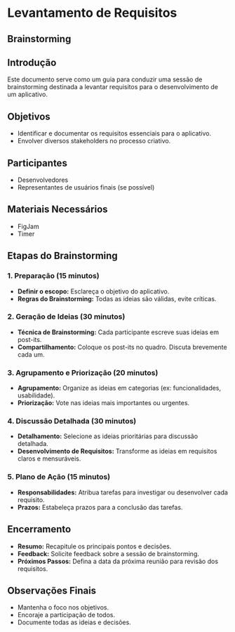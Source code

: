 # Levantamento de Requisitos

## Brainstorming

## Introdução

Este documento serve como um guia para conduzir uma sessão de brainstorming destinada a levantar requisitos para o desenvolvimento de um aplicativo.

## Objetivos

- Identificar e documentar os requisitos essenciais para o aplicativo.
- Envolver diversos stakeholders no processo criativo.

## Participantes

- Desenvolvedores
- Representantes de usuários finais (se possível)

## Materiais Necessários

- FigJam
- Timer

## Etapas do Brainstorming

### 1. Preparação (15 minutos)

- **Definir o escopo:** Esclareça o objetivo do aplicativo.
- **Regras do Brainstorming:** Todas as ideias são válidas, evite críticas.

### 2. Geração de Ideias (30 minutos)

- **Técnica de Brainstorming:** Cada participante escreve suas ideias em post-its.
- **Compartilhamento:** Coloque os post-its no quadro. Discuta brevemente cada um.

### 3. Agrupamento e Priorização (20 minutos)

- **Agrupamento:** Organize as ideias em categorias (ex: funcionalidades, usabilidade).
- **Priorização:** Vote nas ideias mais importantes ou urgentes.

### 4. Discussão Detalhada (30 minutos)

- **Detalhamento:** Selecione as ideias prioritárias para discussão detalhada.
- **Desenvolvimento de Requisitos:** Transforme as ideias em requisitos claros e mensuráveis.

### 5. Plano de Ação (15 minutos)

- **Responsabilidades:** Atribua tarefas para investigar ou desenvolver cada requisito.
- **Prazos:** Estabeleça prazos para a conclusão das tarefas.

## Encerramento

- **Resumo:** Recapitule os principais pontos e decisões.
- **Feedback:** Solicite feedback sobre a sessão de brainstorming.
- **Próximos Passos:** Defina a data da próxima reunião para revisão dos requisitos.

## Observações Finais

- Mantenha o foco nos objetivos.
- Encoraje a participação de todos.
- Documente todas as ideias e decisões.
